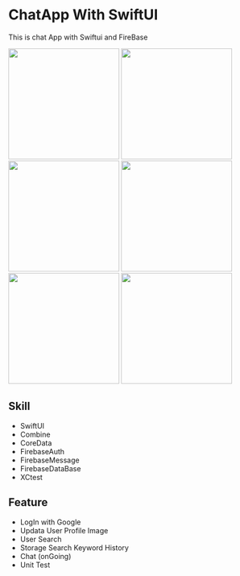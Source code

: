 # ChatApp With SwiftUI
This is chat App with Swiftui and FireBase

<img width="220" src="https://github.com/jay311311/ChatApp_SwiftUI/assets/65765490/227ccd92-7c97-4171-89a5-b999e6229748">
<img width="220" src="https://github.com/jay311311/ChatApp_SwiftUI/assets/65765490/6ea96074-8be7-420e-a77c-3ba6cc39a17d">
<img width="220" src="https://github.com/jay311311/ChatApp_SwiftUI/assets/65765490/9c55fe9a-2565-499f-a11e-51094a2556a8">
<img width="220" src="https://github.com/jay311311/ChatApp_SwiftUI/assets/65765490/956fdde1-2910-4d67-b1fb-70d8457508d3">
<img width="220" src="https://github.com/jay311311/ChatApp_SwiftUI/assets/65765490/546a9fe0-5b67-4cd1-850d-681ee9949d41">
<img width="220" src="https://github.com/jay311311/ChatApp_SwiftUI/assets/65765490/7701bb1f-6899-4b1a-8cfb-6cf4c6945af9">

## Skill
- SwiftUI
- Combine
- CoreData
- FirebaseAuth
- FirebaseMessage
- FirebaseDataBase
- XCtest

## Feature
- LogIn with Google
- Updata User Profile Image 
- User Search
- Storage Search Keyword History
- Chat (onGoing)
- Unit Test



